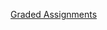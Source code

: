 [Graded Assignments](https://github.com/datsoftlyngby/soft2020fall/blob/master/docs/SI/README.md#3-assignments-and-credits)


